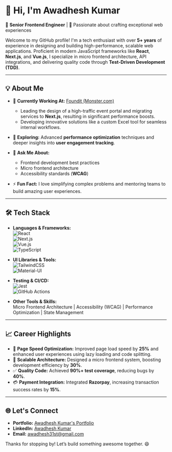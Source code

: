 # 👋 Hi, I'm Awadhesh Kumar

🚀 **Senior Frontend Engineer** | 🎨 Passionate about crafting exceptional web experiences  

Welcome to my GitHub profile! I'm a tech enthusiast with over **5+ years** of experience in designing and building high-performance, scalable web applications. Proficient in modern JavaScript frameworks like **React**, **Next.js**, and **Vue.js**, I specialize in micro frontend architecture, API integrations, and delivering quality code through **Test-Driven Development (TDD)**.

---

## 💡 About Me

- 🔭 **Currently Working At:** [Foundit (Monster.com)](https://www.monster.com/)  
  - Leading the design of a high-traffic event portal and migrating services to **Next.js**, resulting in significant performance boosts.
  - Developing innovative solutions like a custom Excel tool for seamless internal workflows.

- 🌱 **Exploring:** Advanced **performance optimization** techniques and deeper insights into **user engagement tracking**.

- 💬 **Ask Me About:**  
  - Frontend development best practices  
  - Micro frontend architecture  
  - Accessibility standards (**WCAG**)

- ⚡ **Fun Fact:** I love simplifying complex problems and mentoring teams to build amazing user experiences.

---

## 🛠️ Tech Stack

- **Languages & Frameworks:**  
  ![React](https://img.shields.io/badge/-React-61DAFB?logo=react&logoColor=white)  
  ![Next.js](https://img.shields.io/badge/-Next.js-000000?logo=next.js&logoColor=white)  
  ![Vue.js](https://img.shields.io/badge/-Vue.js-4FC08D?logo=vue.js&logoColor=white)  
  ![TypeScript](https://img.shields.io/badge/-TypeScript-3178C6?logo=typescript&logoColor=white)  

- **UI Libraries & Tools:**  
  ![TailwindCSS](https://img.shields.io/badge/-TailwindCSS-38B2AC?logo=tailwind-css&logoColor=white)  
  ![Material-UI](https://img.shields.io/badge/-Material--UI-0081CB?logo=mui&logoColor=white)

- **Testing & CI/CD:**  
  ![Jest](https://img.shields.io/badge/-Jest-C21325?logo=jest&logoColor=white)  
  ![GitHub Actions](https://img.shields.io/badge/-GitHub_Actions-2088FF?logo=github-actions&logoColor=white)

- **Other Tools & Skills:**  
  Micro Frontend Architecture | Accessibility (WCAG) | Performance Optimization | State Management

---

## 📈 Career Highlights

- 🚀 **Page Speed Optimization:** Improved page load speed by **25%** and enhanced user experiences using lazy loading and code splitting.
- 🧩 **Scalable Architecture:** Designed a micro frontend system, boosting development efficiency by **30%**.
- ✅ **Quality Code:** Achieved **90%+ test coverage**, reducing bugs by **40%**.
- 💳 **Payment Integration:** Integrated **Razorpay**, increasing transaction success rates by **15%**.

---

## 🌐 Let's Connect

- **Portfolio:** [Awadhesh Kumar's Portfolio](https://portfolio-henna-beta-41.vercel.app)  
- **LinkedIn:** [Awadhesh Kumar](https://linkedin.com/in/awadhesh-kumar-rawat)  
- **Email:** [awadhesh31st@gmail.com](mailto:awadhesh31st@gmail.com)

Thanks for stopping by! Let’s build something awesome together. 😄
